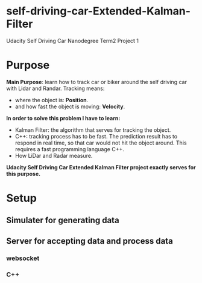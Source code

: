 # self-driving-car-Extended-Kalman-Filter
Udacity Self Driving Car Nanodegree Term2 Project 1
# Purpose
**Main Purpose**: learn how to track car or biker around the self driving car with Lidar and Randar. Tracking means:
* where the object is: **Position**.
* and how fast the object is moving: **Velocity**.

**In order to solve this problem I have to learn:**
* Kalman Filter: the algorithm that serves for tracking the object.
* C++: tracking process has to be fast. The prediction result has to respond in real time, so that car would not hit the object around. This requires a fast programming language C++.
* How LiDar and Radar measure. 

**Udacity Self Driving Car Extended Kalman Filter project exactly serves for this purpose.**

# Setup
## Simulater for generating data


## Server for accepting data and process data

### websocket

### C++




